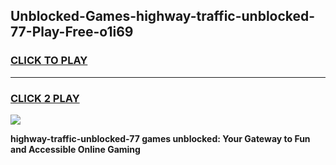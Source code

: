 
## Unblocked-Games-highway-traffic-unblocked-77-Play-Free-o1i69
<h3>
<a href="https://premium76.site?title=highway-traffic-unblocked-77&ref=17A">CLICK TO PLAY</a></h3>
<hr>

<h3>
<a href="https://premium76.site?title=highway-traffic-unblocked-77&ref=17A">CLICK 2 PLAY</a>
  
</h3>

<a href="https://premium76.site?title=highway-traffic-unblocked-77&ref=17A"><img src="https://clearcache.store/games.png"></a>


**highway-traffic-unblocked-77 games unblocked: Your Gateway to Fun and Accessible Online Gaming**
